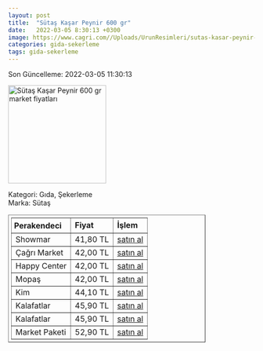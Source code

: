```yaml
---
layout: post
title:  "Sütaş Kaşar Peynir 600 gr"
date:   2022-03-05 8:30:13 +0300
image: https://www.cagri.com//Uploads/UrunResimleri/sutas-kasar-peynir-600-gr-9fb4.jpg
categories: gida-sekerleme
tags: gida-sekerleme
---
```


Son Güncelleme: 2022-03-05 11:30:13

<img src="https://www.cagri.com//Uploads/UrunResimleri/sutas-kasar-peynir-600-gr-9fb4.jpg" width="200" alt="Sütaş Kaşar Peynir 600 gr market fiyatları" />

Kategori: Gıda, Şekerleme
<br />
Marka: Sütaş

<table border="1" style="padding: 5px;width:80%;">
  <tr>
    <td style="padding: 5px;"><strong>Perakendeci</strong></td>
    <td><strong>Fiyat</strong></td>
    <td><strong>İşlem</strong></td>
  </tr>
  <tr>
              <td>Showmar</td>
              <td>41,80 TL</td>
              <td><a target="_blank" href="https://www.showmar.com.tr/urun/sutas-t-kasar-600-gr">satın al</a></td>
            </tr><tr>
              <td>Çağrı Market</td>
              <td>42,00 TL</td>
              <td><a target="_blank" href="https://www.cagri.com/sutas-kasar-peynir-600-gr">satın al</a></td>
            </tr><tr>
              <td>Happy Center</td>
              <td>42,00 TL</td>
              <td><a target="_blank" href="https://www.happycenter.com.tr/sutas-kasar-peynir-600-gr">satın al</a></td>
            </tr><tr>
              <td>Mopaş</td>
              <td>42,00 TL</td>
              <td><a target="_blank" href="https://www.mopas.com.tr/sutas-kasar-600-gr/p/825919">satın al</a></td>
            </tr><tr>
              <td>Kim</td>
              <td>44,10 TL</td>
              <td><a target="_blank" href="https://www.kimgeldi.com/sutas-taze-kasar-600-gr">satın al</a></td>
            </tr><tr>
              <td>Kalafatlar</td>
              <td>45,90 TL</td>
              <td><a target="_blank" href="https://www.kalafatlar.com/urun/sutas-kasar-peyniri-600-gr">satın al</a></td>
            </tr><tr>
              <td>Kalafatlar</td>
              <td>45,90 TL</td>
              <td><a target="_blank" href="https://www.kalafatlar.com/urun/sutas-kasar-peyniri-600-gr">satın al</a></td>
            </tr><tr>
              <td>Market Paketi</td>
              <td>52,90 TL</td>
              <td><a target="_blank" href="https://www.marketpaketi.com.tr/sutas-kasar-peyniri-600-gr-p-548528">satın al</a></td>
            </tr>
</table>
